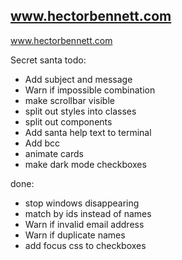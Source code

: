 ## www.hectorbennett.com

www.hectorbennett.com


Secret santa todo:
 - Add subject and message
 - Warn if impossible combination
 - make scrollbar visible
 - split out styles into classes
 - split out components
 - Add santa help text to terminal
 - Add bcc
 - animate cards
 - make dark mode checkboxes

done:
- stop windows disappearing
- match by ids instead of names
- Warn if invalid email address
- Warn if duplicate names
- add focus css to checkboxes